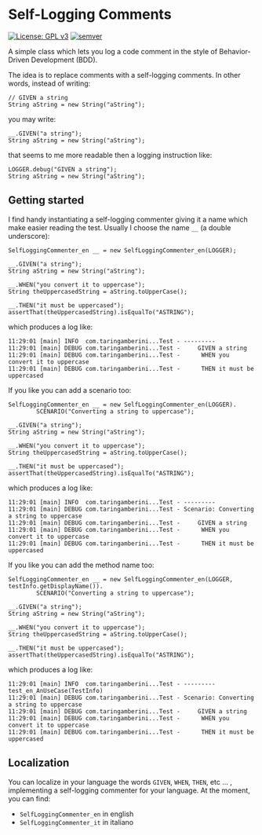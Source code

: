 # Self-Logging Comments

[![License: GPL v3](https://img.shields.io/badge/License-GPLv3-blue.svg)](https://www.gnu.org/licenses/gpl-3.0)
[![semver](https://img.shields.io/badge/semver-2.0.0-blue)](https://semver.org/spec/v2.0.0.html)

A simple class which lets you log a code comment in the style of Behavior-Driven Development (BDD).

The idea is to replace comments with a self-logging comments. In other words, instead of writing:

```
// GIVEN a string
String aString = new String("aString");
```

you may write:

```
__.GIVEN("a string");
String aString = new String("aString");
```

that seems to me more readable then a logging instruction like:

```
LOGGER.debug("GIVEN a string");
String aString = new String("aString");
```


## Getting started

I find handy instantiating a self-logging commenter giving it a name which make easier reading the test. Usually I choose the name `__` (a double underscore):

```
SelfLoggingCommenter_en __ = new SelfLoggingCommenter_en(LOGGER);

__.GIVEN("a string");
String aString = new String("aString");

__.WHEN("you convert it to uppercase");
String theUppercasedString = aString.toUpperCase();

__.THEN("it must be uppercased");
assertThat(theUppercasedString).isEqualTo("ASTRING");
```

which produces a log like:

```
11:29:01 [main] INFO  com.taringamberini...Test - ---------
11:29:01 [main] DEBUG com.taringamberini...Test -     GIVEN a string
11:29:01 [main] DEBUG com.taringamberini...Test -      WHEN you convert it to uppercase
11:29:01 [main] DEBUG com.taringamberini...Test -      THEN it must be uppercased
```

If you like you can add a scenario too:

```
SelfLoggingCommenter_en __ = new SelfLoggingCommenter_en(LOGGER).
        SCENARIO("Converting a string to uppercase");

__.GIVEN("a string");
String aString = new String("aString");

__.WHEN("you convert it to uppercase");
String theUppercasedString = aString.toUpperCase();

__.THEN("it must be uppercased");
assertThat(theUppercasedString).isEqualTo("ASTRING");
```

which produces a log like:

```
11:29:01 [main] INFO  com.taringamberini...Test - ---------
11:29:01 [main] DEBUG com.taringamberini...Test - Scenario: Converting a string to uppercase
11:29:01 [main] DEBUG com.taringamberini...Test -     GIVEN a string
11:29:01 [main] DEBUG com.taringamberini...Test -      WHEN you convert it to uppercase
11:29:01 [main] DEBUG com.taringamberini...Test -      THEN it must be uppercased
```

If you like you can add the method name too:

```
SelfLoggingCommenter_en __ = new SelfLoggingCommenter_en(LOGGER, testInfo.getDisplayName()).
        SCENARIO("Converting a string to uppercase");

__.GIVEN("a string");
String aString = new String("aString");

__.WHEN("you convert it to uppercase");
String theUppercasedString = aString.toUpperCase();

__.THEN("it must be uppercased");
assertThat(theUppercasedString).isEqualTo("ASTRING");
```

which produces a log like:

```
11:29:01 [main] INFO  com.taringamberini...Test - --------- test_en_AnUseCase(TestInfo)
11:29:01 [main] DEBUG com.taringamberini...Test - Scenario: Converting a string to uppercase
11:29:01 [main] DEBUG com.taringamberini...Test -     GIVEN a string
11:29:01 [main] DEBUG com.taringamberini...Test -      WHEN you convert it to uppercase
11:29:01 [main] DEBUG com.taringamberini...Test -      THEN it must be uppercased
```



## Localization

You can localize in your language the words `GIVEN`, `WHEN`, `THEN`, etc ... , implementing a self-logging commenter for your language. At the moment, you can find:

* `SelfLoggingCommenter_en` in english
* `SelfLoggingCommenter_it` in italiano
